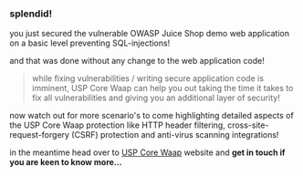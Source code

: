 ### splendid!

you just secured the vulnerable OWASP Juice Shop demo web application on a basic level preventing SQL-injections!

and that was done without any change to the web application code!

> while fixing vulnerabilities / writing secure application code is imminent, USP Core Waap can help you out taking the time it takes to fix all vulnerabilities and giving you an additional layer of security!

now watch out for more scenario's to come highlighting detailed aspects of the USP Core Waap protection like HTTP header filtering, cross-site-request-forgery (CSRF) protection and anti-virus scanning integrations!

in the meantime head over to [USP Core Waap](https://www.united-security-providers.ch/technology/application-security/web-application-api-protection-waap/) website and **get in touch if you are keen to know more...**
